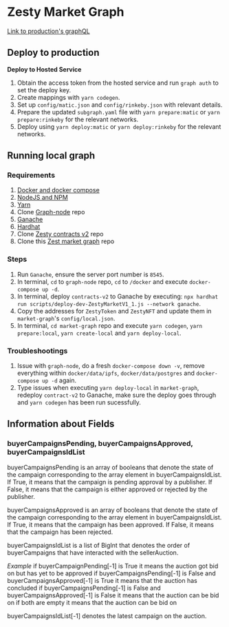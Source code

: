 # Zesty Market Graph

[Link to production's graphQL](https://thegraph.com/hosted-service/subgraph/zestymarket/zesty-market-graph-matic)

## Deploy to production
**Deploy to Hosted Service**
1. Obtain the access token from the hosted service and run `graph auth` to set the deploy key.
2. Create mappings with `yarn codegen`.
3. Set up `config/matic.json` and `config/rinkeby.json` with relevant details.
4. Prepare the updated `subgraph.yaml` file with `yarn prepare:matic` or `yarn prepare:rinkeby` for the relevant networks.
5. Deploy using `yarn deploy:matic` or `yarn deploy:rinkeby` for the relevant networks. 

## Running local graph

### Requirements
1. [Docker and docker compose](https://docs.docker.com/get-docker/)
2. [NodeJS and NPM](https://nodejs.org/en/download/)
3. [Yarn](https://classic.yarnpkg.com/lang/en/docs/install/#mac-stable)
4. Clone [Graph-node](https://github.com/graphprotocol/graph-node) repo
5. [Ganache](https://github.com/trufflesuite/ganache/releases)
6. [Hardhat](https://hardhat.org/getting-started/)
7. Clone [Zesty contracts v2](https://github.com/zestymarket/contracts-v2) repo
8. Clone this [Zest market graph](https://github.com/zestymarket/market-graph) repo

### Steps
1. Run `Ganache`, ensure the server port number is `8545`.
2. In terminal, `cd` to `graph-node` repo, `cd` to `/docker` and execute `docker-compose up -d`.
3. In terminal, deploy `contracts-v2` to Ganache by executing: `npx hardhat run scripts/deploy-dev-ZestyMarketV1_1.js --network ganache`.
4. Copy the addresses for `ZestyToken` and `ZestyNFT` and update them in `market-graph`'s `config/local.json`.
5. In terminal, `cd market-graph` repo and execute `yarn codegen`, `yarn prepare:local`, `yarn create-local` and `yarn deploy-local`.

### Troubleshootings
1. Issue with `graph-node`, do a fresh `docker-compose down -v`, remove everything within `docker/data/ipfs`, `docker/data/postgres` and `docker-compose up -d` again.
2. Type issues when executing `yarn deploy-local` in `market-graph`, redeploy `contract-v2` to Ganache, make sure the deploy goes through and `yarn codegen` has been run sucessfully.

## Information about Fields
### buyerCampaignsPending, buyerCampaignsApproved, buyerCampaignsIdList
buyerCampaignsPending is an array of booleans that denote the state of the campaign corresponding to the array element in buyerCampaignsIdList. If True, it means that the campaign is pending approval by a publisher. If False, it means that the campaign is either approved or rejected by the publisher.

buyerCampaignsApproved is an array of booleans that denote the state of the campaign corresponding to the array element in buyerCampaignsIdList. If True, it means that the campaign has been approved. If False, it means that the campaign has been rejected.

buyerCampaignsIdList is a list of BigInt that denotes the order of buyerCampaigns that have interacted with the sellerAuction. 

*Example*
if buyerCampaignPending[-1] is True it means the auction got bid on but has yet to be approved
if buyerCampaignsPending[-1] is False and buyerCampaignsApproved[-1] is True it means that the auction has concluded
if buyerCampaignsPending[-1] is False and buyerCampaignsApproved[-1] is False it means that the auction can be bid on
if both are empty it means that the auction can be bid on

buyerCampaignsIdList[-1] denotes the latest campaign on the auction.
